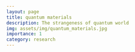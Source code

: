 ```yaml
---
layout: page
title: quantum materials
description: The strangeness of quantum world
img: assets/img/quantum_materials.jpg
importance: 1
category: research
---
```

